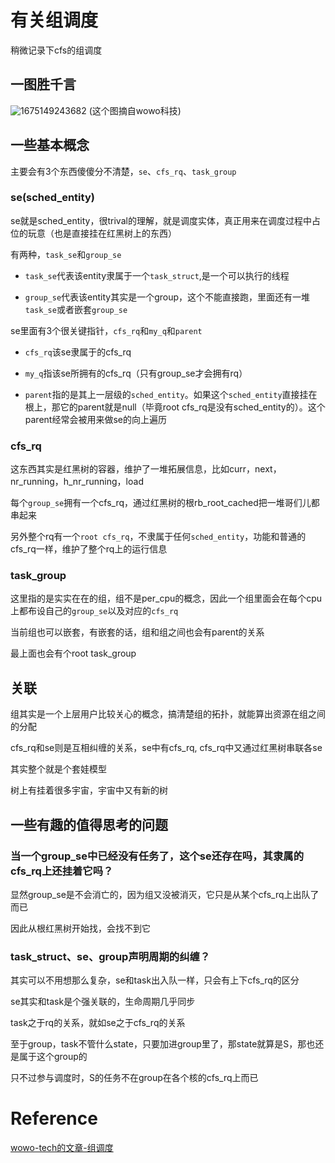 # 有关组调度
稍微记录下cfs的组调度

## 一图胜千言
![1675149243682](https://user-images.githubusercontent.com/31315527/215691665-18768e3e-ceb0-4c17-9118-af8cefeae67f.png)
(这个图摘自wowo科技)

## 一些基本概念
主要会有3个东西傻傻分不清楚，`se`、`cfs_rq`、`task_group`

### se(sched_entity)
se就是sched_entity，很trival的理解，就是调度实体，真正用来在调度过程中占位的玩意（也是直接挂在红黑树上的东西）

有两种，`task_se`和`group_se`

* `task_se`代表该entity隶属于一个`task_struct`,是一个可以执行的线程

* `group_se`代表该entity其实是一个group，这个不能直接跑，里面还有一堆`task_se`或者嵌套`group_se`

se里面有3个很关键指针，`cfs_rq`和`my_q`和`parent`

* `cfs_rq`该se隶属于的cfs_rq

* `my_q`指该se所拥有的cfs_rq（只有group_se才会拥有rq）

* `parent`指的是其上一层级的`sched_entity`。如果这个`sched_entity`直接挂在根上，那它的parent就是null（毕竟root cfs_rq是没有sched_entity的）。这个parent经常会被用来做se的向上遍历

### cfs_rq
这东西其实是红黑树的容器，维护了一堆拓展信息，比如curr，next，nr_running，h_nr_running，load

每个`group_se`拥有一个cfs_rq，通过红黑树的根rb_root_cached把一堆哥们儿都串起来

另外整个rq有一个`root cfs_rq`，不隶属于任何`sched_entity`，功能和普通的cfs_rq一样，维护了整个rq上的运行信息

### task_group
这里指的是实实在在的组，组不是per_cpu的概念，因此一个组里面会在每个cpu上都布设自己的`group_se`以及对应的`cfs_rq`

当前组也可以嵌套，有嵌套的话，组和组之间也会有parent的关系

最上面也会有个root task_group


## 关联
组其实是一个上层用户比较关心的概念，搞清楚组的拓扑，就能算出资源在组之间的分配

cfs_rq和se则是互相纠缠的关系，se中有cfs_rq, cfs_rq中又通过红黑树串联各se

其实整个就是个套娃模型

树上有挂着很多宇宙，宇宙中又有新的树

## 一些有趣的值得思考的问题
### 当一个group_se中已经没有任务了，这个se还存在吗，其隶属的cfs_rq上还挂着它吗？
显然group_se是不会消亡的，因为组又没被消灭，它只是从某个cfs_rq上出队了而已

因此从根红黑树开始找，会找不到它

### task_struct、se、group声明周期的纠缠？
其实可以不用想那么复杂，se和task出入队一样，只会有上下cfs_rq的区分

se其实和task是个强关联的，生命周期几乎同步

task之于rq的关系，就如se之于cfs_rq的关系

至于group，task不管什么state，只要加进group里了，那state就算是S，那也还是属于这个group的

只不过参与调度时，S的任务不在group在各个核的cfs_rq上而已

# Reference
[wowo-tech的文章-组调度](http://www.wowotech.net/process_management/449.html)
